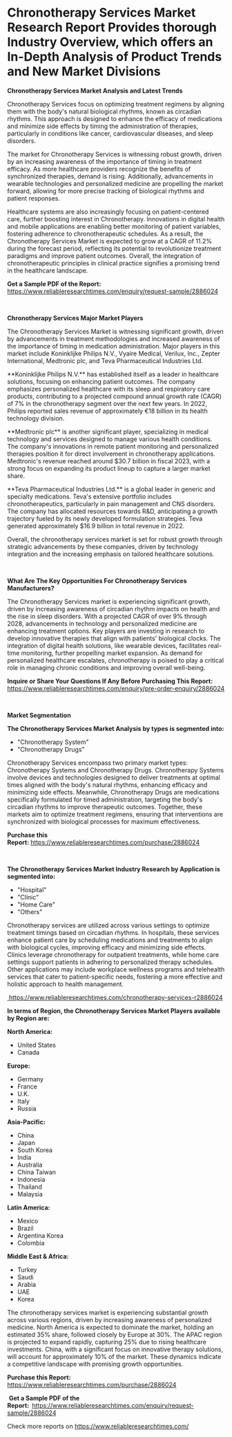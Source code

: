 <p><h1>Chronotherapy Services Market Research Report Provides thorough Industry Overview, which offers an In-Depth Analysis of Product Trends and New Market Divisions</h1></p><p><strong>Chronotherapy Services Market Analysis and Latest Trends</strong></p>
<p><p>Chronotherapy Services focus on optimizing treatment regimens by aligning them with the body's natural biological rhythms, known as circadian rhythms. This approach is designed to enhance the efficacy of medications and minimize side effects by timing the administration of therapies, particularly in conditions like cancer, cardiovascular diseases, and sleep disorders. </p><p>The market for Chronotherapy Services is witnessing robust growth, driven by an increasing awareness of the importance of timing in treatment efficacy. As more healthcare providers recognize the benefits of synchronized therapies, demand is rising. Additionally, advancements in wearable technologies and personalized medicine are propelling the market forward, allowing for more precise tracking of biological rhythms and patient responses.</p><p>Healthcare systems are also increasingly focusing on patient-centered care, further boosting interest in Chronotherapy. Innovations in digital health and mobile applications are enabling better monitoring of patient variables, fostering adherence to chronotherapeutic schedules. As a result, the Chronotherapy Services Market is expected to grow at a CAGR of 11.2% during the forecast period, reflecting its potential to revolutionize treatment paradigms and improve patient outcomes. Overall, the integration of chronotherapeutic principles in clinical practice signifies a promising trend in the healthcare landscape.</p></p>
<p><strong>Get a Sample PDF of the Report:&nbsp;</strong> <a href="https://www.reliableresearchtimes.com/enquiry/request-sample/2886024?utm_campaign=3284&utm_medium=2&utm_source=Github&utm_content=ia&utm_term=13032025&utm_id=chronotherapy-services">https://www.reliableresearchtimes.com/enquiry/request-sample/2886024</a></p>
<p>&nbsp;</p>
<p><strong>Chronotherapy Services Major Market Players</strong></p>
<p><p>The Chronotherapy Services Market is witnessing significant growth, driven by advancements in treatment methodologies and increased awareness of the importance of timing in medication administration. Major players in this market include Koninklijke Philips N.V., Vyaire Medical, Verilux, Inc., Zepter International, Medtronic plc, and Teva Pharmaceutical Industries Ltd.</p><p>**Koninklijke Philips N.V.** has established itself as a leader in healthcare solutions, focusing on enhancing patient outcomes. The company emphasizes personalized healthcare with its sleep and respiratory care products, contributing to a projected compound annual growth rate (CAGR) of 7% in the chronotherapy segment over the next few years. In 2022, Philips reported sales revenue of approximately €18 billion in its health technology division.</p><p>**Medtronic plc** is another significant player, specializing in medical technology and services designed to manage various health conditions. The company's innovations in remote patient monitoring and personalized therapies position it for direct involvement in chronotherapy applications. Medtronic's revenue reached around $30.7 billion in fiscal 2023, with a strong focus on expanding its product lineup to capture a larger market share.</p><p>**Teva Pharmaceutical Industries Ltd.** is a global leader in generic and specialty medications. Teva's extensive portfolio includes chronotherapeutics, particularly in pain management and CNS disorders. The company has allocated resources towards R&D, anticipating a growth trajectory fueled by its newly developed formulation strategies. Teva generated approximately $16.9 billion in total revenue in 2022.</p><p>Overall, the chronotherapy services market is set for robust growth through strategic advancements by these companies, driven by technology integration and the increasing emphasis on tailored healthcare solutions.</p></p>
<p>&nbsp;</p>
<p><strong>What Are The Key Opportunities For Chronotherapy Services Manufacturers?</strong></p>
<p><p>The Chronotherapy Services market is experiencing significant growth, driven by increasing awareness of circadian rhythm impacts on health and the rise in sleep disorders. With a projected CAGR of over 9% through 2028, advancements in technology and personalized medicine are enhancing treatment options. Key players are investing in research to develop innovative therapies that align with patients' biological clocks. The integration of digital health solutions, like wearable devices, facilitates real-time monitoring, further propelling market expansion. As demand for personalized healthcare escalates, chronotherapy is poised to play a critical role in managing chronic conditions and improving overall well-being.</p></p>
<p><strong>Inquire or Share Your Questions If Any Before Purchasing This Report:</strong> <a href="https://www.reliableresearchtimes.com/enquiry/pre-order-enquiry/2886024?utm_campaign=3284&utm_medium=2&utm_source=Github&utm_content=ia&utm_term=13032025&utm_id=chronotherapy-services">https://www.reliableresearchtimes.com/enquiry/pre-order-enquiry/2886024</a></p>
<p>&nbsp;</p>
<p><strong>Market Segmentation</strong></p>
<p><strong>The Chronotherapy Services Market Analysis by types is segmented into:</strong></p>
<p><ul><li>"Chronotherapy System"</li><li>"Chronotherapy Drugs"</li></ul></p>
<p><p>Chronotherapy Services encompass two primary market types: Chronotherapy Systems and Chronotherapy Drugs. Chronotherapy Systems involve devices and technologies designed to deliver treatments at optimal times aligned with the body's natural rhythms, enhancing efficacy and minimizing side effects. Meanwhile, Chronotherapy Drugs are medications specifically formulated for timed administration, targeting the body's circadian rhythms to improve therapeutic outcomes. Together, these markets aim to optimize treatment regimens, ensuring that interventions are synchronized with biological processes for maximum effectiveness.</p></p>
<p><strong>Purchase this Report:&nbsp;</strong><a href="https://www.reliableresearchtimes.com/purchase/2886024?utm_campaign=3284&utm_medium=2&utm_source=Github&utm_content=ia&utm_term=13032025&utm_id=chronotherapy-services">https://www.reliableresearchtimes.com/purchase/2886024</a></p>
<p>&nbsp;</p>
<p><strong>The Chronotherapy Services Market Industry Research by Application is segmented into:</strong></p>
<p><ul><li>"Hospital"</li><li>"Clinic"</li><li>"Home Care"</li><li>"Others"</li></ul></p>
<p><p>Chronotherapy services are utilized across various settings to optimize treatment timings based on circadian rhythms. In hospitals, these services enhance patient care by scheduling medications and treatments to align with biological cycles, improving efficacy and minimizing side effects. Clinics leverage chronotherapy for outpatient treatments, while home care settings support patients in adhering to personalized therapy schedules. Other applications may include workplace wellness programs and telehealth services that cater to patient-specific needs, fostering a more effective and holistic approach to health management.</p></p>
<p><a href="https://www.reliableresearchtimes.com/chronotherapy-services-r2886024?utm_campaign=3284&utm_medium=2&utm_source=Github&utm_content=ia&utm_term=13032025&utm_id=chronotherapy-services">&nbsp;https://www.reliableresearchtimes.com/chronotherapy-services-r2886024</a></p>
<p><strong>In terms of Region, the Chronotherapy Services Market Players available by Region are:</strong></p>
<p>
    <p> <strong> North America: </strong>
        <ul>
            <li>United States</li>
            <li>Canada</li>
        </ul>
        </p> 
    <p> <strong> Europe: </strong>
        <ul>
            <li>Germany</li>
            <li>France</li>
            <li>U.K.</li>
            <li>Italy</li>
            <li>Russia</li>
        </ul>
        </p> 
    <p> <strong> Asia-Pacific: </strong>
        <ul>
            <li>China</li>
            <li>Japan</li>
            <li>South Korea</li>
            <li>India</li>
            <li>Australia</li>
            <li>China Taiwan</li>
            <li>Indonesia</li>
            <li>Thailand</li>
            <li>Malaysia</li>
        </ul>
        </p> 
    <p> <strong> Latin America: </strong>
        <ul>
            <li>Mexico</li>
            <li>Brazil</li>
            <li>Argentina Korea</li>
            <li>Colombia</li>
        </ul>
        </p> 
    <p> <strong> Middle East & Africa: </strong>
        <ul>
            <li>Turkey</li>
            <li>Saudi</li>
            <li>Arabia</li>
            <li>UAE</li>
            <li>Korea</li>
        </ul>
    </p>
    </p>
<p><p>The chronotherapy services market is experiencing substantial growth across various regions, driven by increasing awareness of personalized medicine. North America is expected to dominate the market, holding an estimated 35% share, followed closely by Europe at 30%. The APAC region is projected to expand rapidly, capturing 25% due to rising healthcare investments. China, with a significant focus on innovative therapy solutions, will account for approximately 10% of the market. These dynamics indicate a competitive landscape with promising growth opportunities.</p></p>
<p><strong>Purchase this Report: </strong><a href="https://www.reliableresearchtimes.com/purchase/2886024?utm_campaign=3284&utm_medium=2&utm_source=Github&utm_content=ia&utm_term=13032025&utm_id=chronotherapy-services">https://www.reliableresearchtimes.com/purchase/2886024</a></p>
<p>&nbsp;<strong>Get a Sample PDF of the Report:&nbsp;&nbsp;</strong><a href="https://www.reliableresearchtimes.com/enquiry/request-sample/2886024?utm_campaign=3284&utm_medium=2&utm_source=Github&utm_content=ia&utm_term=13032025&utm_id=chronotherapy-services">https://www.reliableresearchtimes.com/enquiry/request-sample/2886024</a></p>
<p><strong></strong></p>
<p>Check more reports on <a href="https://www.reliableresearchtimes.com/?utm_campaign=3284&utm_medium=2&utm_source=Github&utm_content=ia&utm_term=13032025&utm_id=chronotherapy-services">https://www.reliableresearchtimes.com/</a></p>